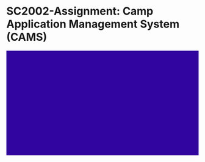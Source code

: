 # SC2002-Assignment: Camp Application Management System (CAMS)
!["cams logo"](https://github.com/ykIsCoding/SC2002-Assignment/blob/main/Assets/logo1.gif)

